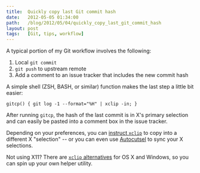 ```yaml
---
title:  Quickly copy last Git commit hash
date:   2012-05-05 01:34:00
path:   /blog/2012/05/04/quickly_copy_last_git_commit_hash
layout: post
tags:   [Git, tips, workflow]
---
```

A typical portion of my Git workflow involves the following:

1. Local `git commit`
2. `git push` to upstream remote
3. Add a comment to an issue tracker that includes the new commit hash

A simple shell (ZSH, BASH, or similar) function makes the last step a little bit easier:

    gitcp() { git log -1 --format="%H" | xclip -in; }

After running `gitcp`, the hash of the last commit is in X's primary selection and can easily be
pasted into a comment box in the issue tracker.  

Depending on your preferences, you can [instruct `xclip`](http://linux.die.net/man/1/xclip) to copy
into a different X "selection" -- or you can even use
[Autocutsel](http://www.nongnu.org/autocutsel/) to sync your X selections.

Not using X11? There are [`xclip` alternatives](http://stackoverflow.com/a/750466) for OS X and
Windows, so you can spin up your own helper utility.
